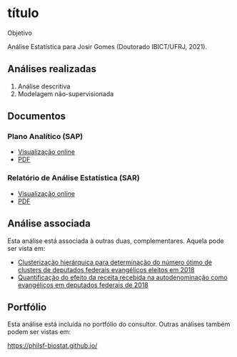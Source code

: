 # título

Objetivo

Análise Estatística para Josir Gomes (Doutorado IBICT/UFRJ, 2021).

## Análises realizadas

1. Análise descritiva
1. Modelagem não-supervisionada

## Documentos

### Plano Analítico (SAP)

<!-- - [Visualização online][sapviz-v02] -->
<!-- - [Download][sappdf-v02] -->

- [Visualização online][sapviz-v01]
- [PDF][sappdf-v01]

### Relatório de Análise Estatística (SAR)

<!-- - [Visualização online][reportviz-v02] -->
<!-- - [Download][pdf-v02] -->

- [Visualização online][reportviz-v01]
- [PDF][pdf-v01]

## Análise associada

Esta análise está associada à outras duas, complementares.
Aquela pode ser vista em:


  * [Clusterização hierárquica para determinação do número ótimo de clusters de deputados federais evangélicos eleitos em 2018](https://philsf-biostat.github.io/SAR-2021-011-JG/ "Clusterização hierárquica para determinação do número ótimo de clusters de deputados federais evangélicos eleitos em 2018")
  * [Quantificação do efeito da receita recebida na autodenominação como evangélicos em deputados federais de 2018](https://philsf-biostat.github.io/SAR-2021-012-JG/ "Quantificação do efeito da receita recebida na autodenominação como evangélicos em deputados federais de 2018")

## Portfólio

Esta análise está incluída no portfólio do consultor.
Outras análises também podem ser vistas em:

<https://philsf-biostat.github.io/>

<!-- --- -->

[sapviz-v01]: report/SAP-2021-017-JG-v01.md
[sapviz-v02]: report/SAP-2021-017-JG-v02.md
[sappdf-v01]: https://docs.google.com/viewer?url=https://github.com/philsf-biostat/SAR-2021-017-JG/raw/main/report/SAP-2021-017-JG-v01.pdf
[sappdf-v02]: https://docs.google.com/viewer?url=https://github.com/philsf-biostat/SAR-2021-017-JG/raw/main/report/SAP-2021-017-JG-v02.pdf

[reportviz-v01]: report/SAR-2021-017-JG-v01.md
[reportviz-v02]: report/SAR-2021-017-JG-v02.md
[pdf-v01]: https://docs.google.com/viewer?url=https://github.com/philsf-biostat/SAR-2021-017-JG/raw/main/report/SAR-2021-017-JG-v01.pdf
[pdf-v02]: https://docs.google.com/viewer?url=https://github.com/philsf-biostat/SAR-2021-017-JG/raw/main/report/SAR-2021-017-JG-v02.pdf
[docx-v01]: https://docs.google.com/viewer?url=https://github.com/philsf-biostat/SAR-2021-017-JG/raw/main/report/SAR-2021-017-JG-v01.docx
[docx-v02]: https://docs.google.com/viewer?url=https://github.com/philsf-biostat/SAR-2021-017-JG/raw/main/report/SAR-2021-017-JG-v02.docx

[releases]: https://github.com/philsf-biostat/SAR-2021-017-JG/releases/
[milestone-v01]: https://github.com/philsf-biostat/SAR-2021-017-JG/milestone/mmm01
[v01-project]: https://github.com/philsf-biostat/SAR-2021-017-JG/projects/ppp01
[milestone-v02]: https://github.com/philsf-biostat/SAR-2021-017-JG/milestone/mmm02
[v02-project]: https://github.com/philsf-biostat/SAR-2021-017-JG/projects/ppp02
